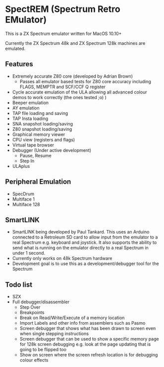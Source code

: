# SpectREM (Spectrum Retro EMulator)

This is a ZX Spectrum emulator written for MacOS 10.10+

Currently the ZX Spectrum 48k and ZX Spectrum 128k machines are emulated.

## Features

- Extremely accurate Z80 core (developed by Adrian Brown)
  - Passes all emulator based tests for Z80 core accuracy including FLAGS, MEMPTR and SCF/CCF Q register
- Cycle accurate emulation of the ULA allowing all advanced colour demos to work correctly (the ones tested ;o) )
- Beeper emulation
- AY emulation
- TAP file loading and saving
- TAP Insta loading
- SNA snapshot loading/saving
- Z80 snapshot loading/saving
- Graphical memory viewer
- CPU view (registers and flags)
- Virtual tape browser
- Debugger (Under active development)
  - Pause, Resume
  - Step In
- ULAplus

## Peripheral Emulation

- SpecDrum
- Multiface 1
- Multiface 128

## SmartLINK

- SmartLINK being developed by Paul Tankard. This uses an Arduino connected to a Retroleum SD card to allow input from the emulator to a real Spectrum e.g. keyboard and joystick. It also supports the ability to send what is running on the emulator directly to a real Spectrum in under 1 second.
- Currently only works on 48k Spectrum hardware
- Development goal is to use this as a development/debugger tool for the Spectrum

## Todo list

- SZX
- Full debugger/disassembler
  - Step Over
  - Breakpoints
  - Break on Read/Write/Execute of a memory location
  - Import Labels and other info from assemblers such as Pasmo
  - Screen debugger that shows what has been drawn to screen even when single stepping instructions
  - Screen debugger that can be used to show a specific memory page for 128k screen debugging e.g. look at the page updating that is going to be flipped too
  - Show on screen where the screen refresh location is for debugging colour effects
